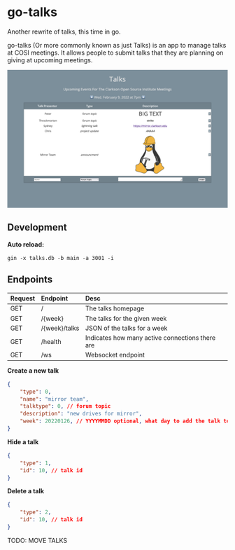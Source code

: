 # go-talks

Another rewrite of talks, this time in go. 

go-talks (Or more commonly known as just Talks) is an app to manage talks at COSI meetings. It allows people to submit talks that they are planning on giving at upcoming meetings.

![](talkspreview.png)

## Development

**Auto reload:**
```
gin -x talks.db -b main -a 3001 -i
```

## Endpoints

| Request | Endpoint           | Desc                                             |
| :------ | :----------------- | :----------------------------------------------- |
| GET     | /                  | The talks homepage                               |
| GET     | /{week}            | The talks for the given week                     |
| GET     | /{week}/talks      | JSON of the talks for a week                     |
| GET     | /health            | Indicates how many active connections there are  |
| GET     | /ws                | Websocket endpoint                               |

**Create a new talk**
```json
{
    "type": 0,
    "name": "mirror team",
    "talktype": 0, // forum topic
    "description": "new drives for mirror",
    "week": 20220126, // YYYYMMDD optional, what day to add the talk to. empty for current week otherwise must be in the future and a Wednesday
}
```

**Hide a talk**
```json
{
    "type": 1,
    "id": 10, // talk id
}
```

**Delete a talk**
```json
{
    "type": 2,
    "id": 10, // talk id
}
```

TODO: MOVE TALKS